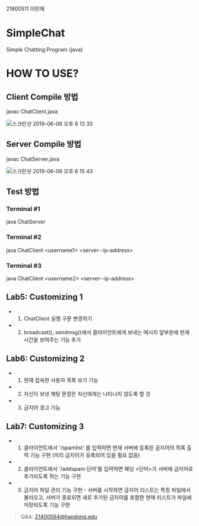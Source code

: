 21800511 이민재
# SimpleChat
Simple Chatting Program (java)
# HOW TO USE?


## Client Compile 방법
 javac ChatClient.java
 
 ![스크린샷 2019-06-06 오후 6 13 33](https://user-images.githubusercontent.com/42690774/59021479-d5794300-8886-11e9-9059-eb33c273326a.png)


## Server Compile 방법
 javac ChatServer.java
 
 ![스크린샷 2019-06-06 오후 6 15 43](https://user-images.githubusercontent.com/42690774/59021671-34d75300-8887-11e9-96ba-69a9aaebec4c.png)



## Test 방법
### Terminal #1
  java ChatServer
### Terminal #2
  java ChatClient \<username1> \<server--ip-address>
### Terminal #3
  java ChatClient \<username2> \<server--ip-address>

## Lab5: Customizing 1
- 1. ChatClient 실행 구문 변경하기
- 2. broadcast(), sendmsg()에서 클라이언트에게 보내는 메시지 앞부분에 현재시간을 보여주는 기능 추가

## Lab6: Customizing 2
- 1. 현재 접속한 사용자 목록 보기 기능
- 2. 자신이 보낸 채팅 문장은 자신에게는 나타나지 않도록 할 것
- 3. 금지어 경고 기능

## Lab7: Customizing 3
- 1. 클라이언트에서 '/spamlist' 를 입력하면 현재 서버에 등록된 금지어의 목록 출력 기능 구현 (미리 금지어가 등록되어 있을 필요 없음)
- 2. 클라이언트에서 '/addspam 단어'를 입력하면 해당 <단어>가 서버에 금지어로 추가되도록 하는 기능 구현
- 3. 금지어 파일 관리 기능 구현 - 서버를 시작하면 금지어 리스트는 특정 파일에서 불러오고, 서버가 종료되면 새로 추가된 금지어를 포함한 현재 리스트가 파일에 저장되도록 기능 구현

> Q&A: 21400564@handong.edu
